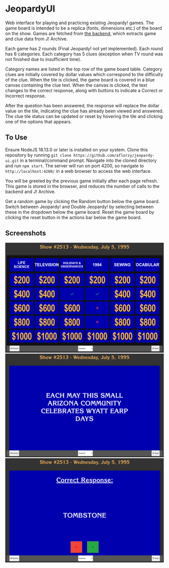 # JeopardyUI

Web interface for playing and practicing existing Jeopardy! games. The game board is intended to be a replica (fonts, dimensions etc.) of the board on the show. Games are fetched from [the backend](https://github.com/aflorzy/jeopardy-parser-backend), which extracts game and clue data from J! Archive.

Each game has 2 rounds (Final Jeopardy! not yet implemented). Each round has 6 categories. Each category has 5 clues (exception when TV round was not finished due to insufficient time).

Category names are listed in the top row of the game board table. Category clues are initially covered by dollar values which correspond to the difficulty of the clue. When the tile is clicked, the game board is covered in a blue canvas containing the clue text. When the canvas is clicked, the text changes to the correct response, along with buttons to indicate a Correct or Incorrect response.

After the question has been answered, the response will replace the dollar value on the tile, indicating the clue has already been viewed and answered. The clue tile status can be updated or reset by hovering the tile and clicking one of the options that appears.

## To Use

Ensure NodeJS 18.13.0 or later is installed on your system. Clone this repository by running `git clone https://github.com/aflorzy/jeopardy-ui.git` in a terminal/command prompt. Navigate into the cloned directory and run `npm start`. The server will run on port 4200, so navigate to `http://localhost:4200/` in a web browser to access the web interface.

You will be greeted by the previous game initially after each page refresh. This game is stored in the browser, and reduces the number of calls to the backend and J! Archive.

Get a random game by clicking the Random button below the game board.
Switch between Jeopardy! and Double Jeopardy! by selecting between these in the dropdown below the game board.
Reset the game board by clicking the reset button in the actions bar below the game board.

## Screenshots

![Screenshot of web interface](./src/assets/jeopardy-ui-screenshot.png)
![Screenshot of clue screen](./src/assets/jeopardy-ui-clue.png)
![Screenshot of clue response](./src/assets/jeopardy-ui-response.png)
